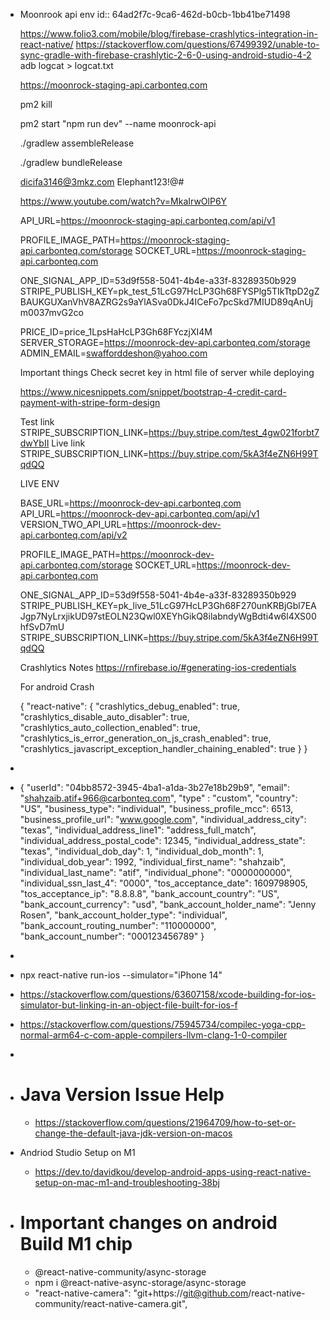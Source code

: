 - Moonrook api env
  id:: 64ad2f7c-9ca6-462d-b0cb-1bb41be71498
  
  https://www.folio3.com/mobile/blog/firebase-crashlytics-integration-in-react-native/
  https://stackoverflow.com/questions/67499392/unable-to-sync-gradle-with-firebase-crashlytic-2-6-0-using-android-studio-4-2
  adb logcat > logcat.txt
  
  
  
  
  
  
  
  https://moonrock-staging-api.carbonteq.com
  
  pm2 kill
  
  pm2 start "npm run dev" --name moonrock-api
  
  ./gradlew assembleRelease
  
  ./gradlew bundleRelease
  
  
  
  dicifa3146@3mkz.com
  Elephant123!@#
  
  https://www.youtube.com/watch?v=MkaIrwOlP6Y
  
  
  
  
  API_URL=https://moonrock-staging-api.carbonteq.com/api/v1
  
  PROFILE_IMAGE_PATH=https://moonrock-staging-api.carbonteq.com/storage
  SOCKET_URL=https://moonrock-staging-api.carbonteq.com
  
  ONE_SIGNAL_APP_ID=53d9f558-5041-4b4e-a33f-83289350b929
  STRIPE_PUBLISH_KEY=pk_test_51LcG97HcLP3Gh68FYSPlg5TIkTtpD2gZBAUKGUXanVhV8AZRG2s9aYlASva0DkJ4ICeFo7pcSkd7MIUD89qAnUjm0037mvG2co
  
  
  
  
  PRICE_ID=price_1LpsHaHcLP3Gh68FYczjXI4M
  SERVER_STORAGE=https://moonrock-dev-api.carbonteq.com/storage
  ADMIN_EMAIL=swafforddeshon@yahoo.com
  
  
  Important things
  Check secret key in html file of server while deploying
  
  
  https://www.nicesnippets.com/snippet/bootstrap-4-credit-card-payment-with-stripe-form-design
  
  Test link
  STRIPE_SUBSCRIPTION_LINK=https://buy.stripe.com/test_4gw021forbt7dwYbII
  Live link
  STRIPE_SUBSCRIPTION_LINK=https://buy.stripe.com/5kA3f4eZN6H99TqdQQ
  
  
  
  
  
  LIVE ENV
  
  BASE_URL=https://moonrock-dev-api.carbonteq.com
  API_URL=https://moonrock-dev-api.carbonteq.com/api/v1
  VERSION_TWO_API_URL=https://moonrock-dev-api.carbonteq.com/api/v2
  
  PROFILE_IMAGE_PATH=https://moonrock-dev-api.carbonteq.com/storage
  SOCKET_URL=https://moonrock-dev-api.carbonteq.com
  
  ONE_SIGNAL_APP_ID=53d9f558-5041-4b4e-a33f-83289350b929
  STRIPE_PUBLISH_KEY=pk_live_51LcG97HcLP3Gh68F270unKRBjGbl7EAJgp7NyLrxjikUD97stEOLN23Qwl0XEYhGikQ8ilabndyWgBdti4w6l4XS00hfSvD7mU
  STRIPE_SUBSCRIPTION_LINK=https://buy.stripe.com/5kA3f4eZN6H99TqdQQ
  
  
  
  
  
  
  Crashlytics Notes
  https://rnfirebase.io/#generating-ios-credentials
  
  
  
  For android Crash
  
  {
    "react-native": {
      "crashlytics_debug_enabled": true,
      "crashlytics_disable_auto_disabler": true,
      "crashlytics_auto_collection_enabled": true,
      "crashlytics_is_error_generation_on_js_crash_enabled": true,
      "crashlytics_javascript_exception_handler_chaining_enabled": true
    }
  }
-
- {
    "userId": "04bb8572-3945-4ba1-a1da-3b27e18b29b9",
    "email": "shahzaib.atif+966@carbonteq.com",
    "type" : "custom",
    "country": "US",
    "business_type": "individual",
    "business_profile_mcc": 6513,
    "business_profile_url": "www.google.com",
    "individual_address_city": "texas",
    "individual_address_line1": "address_full_match",
    "individual_address_postal_code": 12345,
    "individual_address_state": "texas",
    "individual_dob_day": 1,
    "individual_dob_month": 1,
    "individual_dob_year": 1992,
    "individual_first_name": "shahzaib",
    "individual_last_name": "atif",
    "individual_phone": "0000000000",
    "individual_ssn_last_4": "0000",
    "tos_acceptance_date": 1609798905, 
    "tos_acceptance_ip": "8.8.8.8",
    "bank_account_country": "US",
    "bank_account_currency": "usd",
    "bank_account_holder_name": "Jenny Rosen",
    "bank_account_holder_type": "individual",
    "bank_account_routing_number": "110000000",
    "bank_account_number": "000123456789"
  }
-
- npx react-native run-ios --simulator="iPhone 14"
- https://stackoverflow.com/questions/63607158/xcode-building-for-ios-simulator-but-linking-in-an-object-file-built-for-ios-f
- https://stackoverflow.com/questions/75945734/compilec-yoga-cpp-normal-arm64-c-com-apple-compilers-llvm-clang-1-0-compiler
-
- # Java Version Issue Help
	- https://stackoverflow.com/questions/21964709/how-to-set-or-change-the-default-java-jdk-version-on-macos
- Andriod Studio Setup on M1
	- https://dev.to/davidkou/develop-android-apps-using-react-native-setup-on-mac-m1-and-troubleshooting-38bj
- # Important changes on android Build M1 chip
	- @react-native-community/async-storage
	- npm i @react-native-async-storage/async-storage
	- "react-native-camera": "git+https://git@github.com/react-native-community/react-native-camera.git",